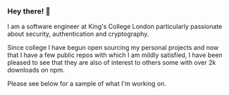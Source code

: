 ### Hey there! :elephant:

I am a software engineer at King's College London particularly passionate about security, authentication and cryptography.

Since college I have begun open sourcing my personal projects and now that I have a few public repos with which I am mildly satisfied, I have been pleased to see that they are also of interest to others some with over 2k downloads on npm.

Please see below for a sample of what I'm working on.
